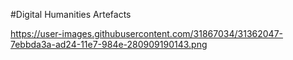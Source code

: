 #Digital Humanities Artefacts


https://user-images.githubusercontent.com/31867034/31362047-7ebbda3a-ad24-11e7-984e-280909190143.png

